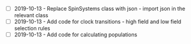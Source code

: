 - [ ] 2019-10-13 - Replace SpinSystems class with json - import json in the relevant class
- [ ] 2019-10-13 - Add code for clock transitions - high field and low field selection rules
- [ ] 2019-10-13 - Add code for calculating populations
